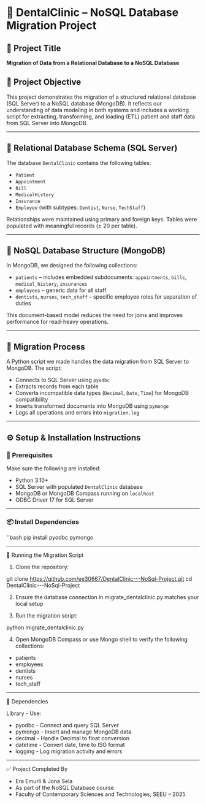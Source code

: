 # 🦷 DentalClinic – NoSQL Database Migration Project

## 📌 Project Title
**Migration of Data from a Relational Database to a NoSQL Database**

## 🎯 Project Objective
This project demonstrates the migration of a structured relational database (SQL Server) to a NoSQL database (MongoDB). 
It reflects our understanding of data modeling in both systems and includes a working script for extracting, transforming, 
and loading (ETL) patient and staff data from SQL Server into MongoDB.

---

## 📁 Relational Database Schema (SQL Server)
The database `DentalClinic` contains the following tables:

- `Patient`
- `Appointment`
- `Bill`
- `MedicalHistory`
- `Insurance`
- `Employee` (with subtypes: `Dentist`, `Nurse`, `TechStaff`)

Relationships were maintained using primary and foreign keys. Tables were populated with meaningful records (≥ 20 per table).

---

## 🚀 NoSQL Database Structure (MongoDB)

In MongoDB, we designed the following collections:

- `patients` – includes embedded subdocuments: `appointments`, `bills`, `medical_history`, `insurances`
- `employees` – generic data for all staff
- `dentists`, `nurses`, `tech_staff` – specific employee roles for separation of duties

This document-based model reduces the need for joins and improves performance for read-heavy operations.

---

## 🔄 Migration Process

A Python script we made handles the data migration from SQL Server to MongoDB. The script:

- Connects to SQL Server using `pyodbc`
- Extracts records from each table
- Converts incompatible data types (`Decimal`, `Date`, `Time`) for MongoDB compatibility
- Inserts transformed documents into MongoDB using `pymongo`
- Logs all operations and errors into `migration.log`

---

## ⚙️ Setup & Installation Instructions

### 🔧 Prerequisites
Make sure the following are installed:

- Python 3.10+
- SQL Server with populated `DentalClinic` database
- MongoDB or MongoDB Compass running on `localhost`
- ODBC Driver 17 for SQL Server

---

### 📦 Install Dependencies
''bash
pip install pyodbc pymongo

---

🚀 Running the Migration Script

1. Clone the repository:

git clone https://github.com/ee30667/DentalClinic---NoSql-Project.git
cd DentalClinic---NoSql-Project

2. Ensure the database connection in migrate_dentalclinic.py matches your local setup

3. Run the migration script:

python migrate_dentalclinic.py

4. Open MongoDB Compass or use Mongo shell to verify the following collections:

- patients
- employees
- dentists
- nurses
- tech_staff

---

🧩 Dependencies

Library -	Use: 
- pyodbc - Connect and query SQL Server
- pymongo	- Insert and manage MongoDB data
- decimal	- Handle Decimal to float conversion
- datetime - Convert date, time to ISO format
- logging	- Log migration activity and errors

---

  ✅ Project Completed By
- Era Emurli & Jona Sela
- As part of the NoSQL Database course
- Faculty of Contemporary Sciences and Technologies, SEEU – 2025
